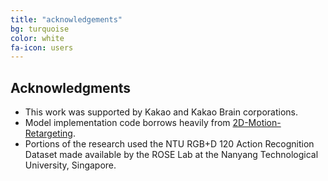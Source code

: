 ```yaml
---
title: "acknowledgements"
bg: turquoise
color: white
fa-icon: users
---
```


## Acknowledgments

- This work was supported by Kakao and Kakao Brain corporations.
- Model implementation code borrows heavily from [2D-Motion-Retargeting](https://github.com/ChrisWu1997/2D-Motion-Retargeting).
- Portions of the research used the NTU RGB+D 120 Action Recognition Dataset made available by the ROSE Lab at the Nanyang Technological University, Singapore.
